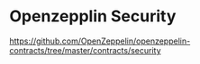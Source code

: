 # Openzepplin Security

https://github.com/OpenZeppelin/openzeppelin-contracts/tree/master/contracts/security